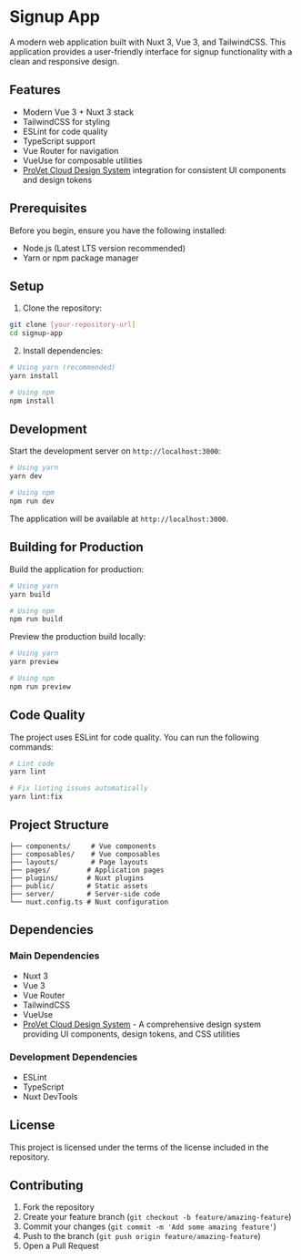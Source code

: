 # Signup App

A modern web application built with Nuxt 3, Vue 3, and TailwindCSS. This application provides a user-friendly interface for signup functionality with a clean and responsive design.

## Features

- Modern Vue 3 + Nuxt 3 stack
- TailwindCSS for styling
- ESLint for code quality
- TypeScript support
- Vue Router for navigation
- VueUse for composable utilities
- [ProVet Cloud Design System](https://provetcloud.design/) integration for consistent UI components and design tokens

## Prerequisites

Before you begin, ensure you have the following installed:
- Node.js (Latest LTS version recommended)
- Yarn or npm package manager

## Setup

1. Clone the repository:
```bash
git clone [your-repository-url]
cd signup-app
```

2. Install dependencies:
```bash
# Using yarn (recommended)
yarn install

# Using npm
npm install
```

## Development

Start the development server on `http://localhost:3000`:

```bash
# Using yarn
yarn dev

# Using npm
npm run dev
```

The application will be available at `http://localhost:3000`.

## Building for Production

Build the application for production:

```bash
# Using yarn
yarn build

# Using npm
npm run build
```

Preview the production build locally:

```bash
# Using yarn
yarn preview

# Using npm
npm run preview
```

## Code Quality

The project uses ESLint for code quality. You can run the following commands:

```bash
# Lint code
yarn lint

# Fix linting issues automatically
yarn lint:fix
```

## Project Structure

```
├── components/     # Vue components
├── composables/    # Vue composables
├── layouts/        # Page layouts
├── pages/         # Application pages
├── plugins/       # Nuxt plugins
├── public/        # Static assets
├── server/        # Server-side code
└── nuxt.config.ts # Nuxt configuration
```

## Dependencies

### Main Dependencies
- Nuxt 3
- Vue 3
- Vue Router
- TailwindCSS
- VueUse
- [ProVet Cloud Design System](https://provetcloud.design/) - A comprehensive design system providing UI components, design tokens, and CSS utilities

### Development Dependencies
- ESLint
- TypeScript
- Nuxt DevTools

## License

This project is licensed under the terms of the license included in the repository.

## Contributing

1. Fork the repository
2. Create your feature branch (`git checkout -b feature/amazing-feature`)
3. Commit your changes (`git commit -m 'Add some amazing feature'`)
4. Push to the branch (`git push origin feature/amazing-feature`)
5. Open a Pull Request
